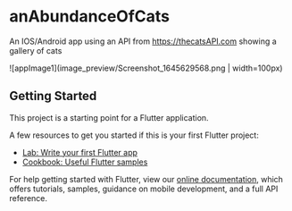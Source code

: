 # anAbundanceOfCats

An IOS/Android app using an API from https://thecatsAPI.com showing a gallery of cats

![appImage1](image_preview/Screenshot_1645629568.png | width=100px) 

## Getting Started

This project is a starting point for a Flutter application.

A few resources to get you started if this is your first Flutter project:

- [Lab: Write your first Flutter app](https://flutter.dev/docs/get-started/codelab)
- [Cookbook: Useful Flutter samples](https://flutter.dev/docs/cookbook)

For help getting started with Flutter, view our
[online documentation](https://flutter.dev/docs), which offers tutorials,
samples, guidance on mobile development, and a full API reference.
